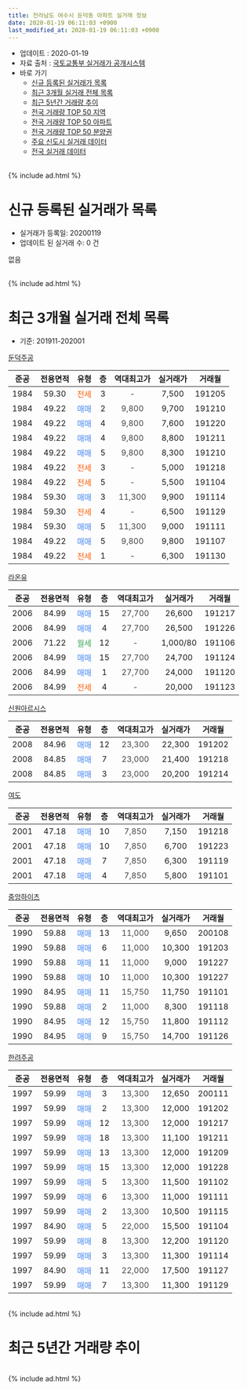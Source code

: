 ```yaml
---
title: 전라남도 여수시 둔덕동 아파트 실거래 정보
date: 2020-01-19 06:11:03 +0900
last_modified_at: 2020-01-19 06:11:03 +0900
---
```


* 업데이트 : 2020-01-19
* 자료 출처 : [국토교통부 실거래가 공개시스템](http://rt.molit.go.kr)
* 바로 가기
    * [신규 등록된 실거래가 목록](#신규-등록된-실거래가-목록)
    * [최근 3개월 실거래 전체 목록](#최근-3개월-실거래-전체-목록)
    * [최근 5년간 거래량 추이](#최근-5년간-거래량-추이)
    * [전국 거래량 TOP 50 지역](https://apt-info.github.io/apt-trade-info/최근-3개월-전국에서-가장-거래가-많이-발생한-지역)
    * [전국 거래량 TOP 50 아파트](https://apt-info.github.io/apt-trade-info/최근-3개월-전국에서-가장-거래가-많이-발생한-아파트)
    * [전국 거래량 TOP 50 분양권](https://apt-info.github.io/apt-trade-info/최근-3개월-전국에서-가장-거래가-많이-발생한-분양권)
    * [주요 신도시 실거래 데이터](https://apt-info.github.io/apt-trade-info/주요-신도시)
    * [전국 실거래 데이터](https://apt-info.github.io/apt-trade-info/전국)
<br>
{% include ad.html %}
<br>

# 신규 등록된 실거래가 목록
* 실거래가 등록일: 20200119
* 업데이트 된 실거래 수: 0 건

없음

<br>
{% include ad.html %}
<br>

# 최근 3개월 실거래 전체 목록
* 기준: 201911-202001


[둔덕주공](https://search.naver.com/search.naver?query=%EC%A0%84%EB%9D%BC%EB%82%A8%EB%8F%84+%EC%97%AC%EC%88%98%EC%8B%9C+%EB%91%94%EB%8D%95%EB%8F%99+%EB%91%94%EB%8D%95%EC%A3%BC%EA%B3%B5)

|준공|전용면적|유형|층|역대최고가|실거래가|거래월|
|:---:|:---:|:---:|:---:|:---:|:---:|:---:|
|1984|59.30|<span style="color:#ff5a00">전세</span>|3|<span style="color:#444444">-</span>|7,500|191205|
|1984|49.22|<span style="color:#4285f3">매매</span>|2|<span style="color:#444444">9,800</span>|9,700|191210|
|1984|49.22|<span style="color:#4285f3">매매</span>|4|<span style="color:#444444">9,800</span>|7,600|191220|
|1984|49.22|<span style="color:#4285f3">매매</span>|4|<span style="color:#444444">9,800</span>|8,800|191211|
|1984|49.22|<span style="color:#4285f3">매매</span>|5|<span style="color:#444444">9,800</span>|8,300|191210|
|1984|49.22|<span style="color:#ff5a00">전세</span>|3|<span style="color:#444444">-</span>|5,000|191218|
|1984|49.22|<span style="color:#ff5a00">전세</span>|5|<span style="color:#444444">-</span>|5,500|191104|
|1984|59.30|<span style="color:#4285f3">매매</span>|3|<span style="color:#444444">11,300</span>|9,900|191114|
|1984|59.30|<span style="color:#ff5a00">전세</span>|4|<span style="color:#444444">-</span>|6,500|191129|
|1984|59.30|<span style="color:#4285f3">매매</span>|5|<span style="color:#444444">11,300</span>|9,000|191111|
|1984|49.22|<span style="color:#4285f3">매매</span>|5|<span style="color:#444444">9,800</span>|9,800|191107|
|1984|49.22|<span style="color:#ff5a00">전세</span>|1|<span style="color:#444444">-</span>|6,300|191130|

[라온유](https://search.naver.com/search.naver?query=%EC%A0%84%EB%9D%BC%EB%82%A8%EB%8F%84+%EC%97%AC%EC%88%98%EC%8B%9C+%EB%91%94%EB%8D%95%EB%8F%99+%EB%9D%BC%EC%98%A8%EC%9C%A0)

|준공|전용면적|유형|층|역대최고가|실거래가|거래월|
|:---:|:---:|:---:|:---:|:---:|:---:|:---:|
|2006|84.99|<span style="color:#4285f3">매매</span>|15|<span style="color:#444444">27,700</span>|26,600|191217|
|2006|84.99|<span style="color:#4285f3">매매</span>|4|<span style="color:#444444">27,700</span>|26,500|191226|
|2006|71.22|<span style="color:#34a853">월세</span>|12|<span style="color:#444444">-</span>|1,000/80|191106|
|2006|84.99|<span style="color:#4285f3">매매</span>|15|<span style="color:#444444">27,700</span>|24,700|191124|
|2006|84.99|<span style="color:#4285f3">매매</span>|1|<span style="color:#444444">27,700</span>|24,000|191120|
|2006|84.99|<span style="color:#ff5a00">전세</span>|4|<span style="color:#444444">-</span>|20,000|191123|

[신원아르시스](https://search.naver.com/search.naver?query=%EC%A0%84%EB%9D%BC%EB%82%A8%EB%8F%84+%EC%97%AC%EC%88%98%EC%8B%9C+%EB%91%94%EB%8D%95%EB%8F%99+%EC%8B%A0%EC%9B%90%EC%95%84%EB%A5%B4%EC%8B%9C%EC%8A%A4)

|준공|전용면적|유형|층|역대최고가|실거래가|거래월|
|:---:|:---:|:---:|:---:|:---:|:---:|:---:|
|2008|84.96|<span style="color:#4285f3">매매</span>|12|<span style="color:#444444">23,300</span>|22,300|191202|
|2008|84.85|<span style="color:#4285f3">매매</span>|7|<span style="color:#444444">23,000</span>|21,400|191218|
|2008|84.85|<span style="color:#4285f3">매매</span>|3|<span style="color:#444444">23,000</span>|20,200|191214|

[여도](https://search.naver.com/search.naver?query=%EC%A0%84%EB%9D%BC%EB%82%A8%EB%8F%84+%EC%97%AC%EC%88%98%EC%8B%9C+%EB%91%94%EB%8D%95%EB%8F%99+%EC%97%AC%EB%8F%84)

|준공|전용면적|유형|층|역대최고가|실거래가|거래월|
|:---:|:---:|:---:|:---:|:---:|:---:|:---:|
|2001|47.18|<span style="color:#4285f3">매매</span>|10|<span style="color:#444444">7,850</span>|7,150|191218|
|2001|47.18|<span style="color:#4285f3">매매</span>|10|<span style="color:#444444">7,850</span>|6,700|191223|
|2001|47.18|<span style="color:#4285f3">매매</span>|7|<span style="color:#444444">7,850</span>|6,300|191119|
|2001|47.18|<span style="color:#4285f3">매매</span>|4|<span style="color:#444444">7,850</span>|5,800|191101|

[중앙하이츠](https://search.naver.com/search.naver?query=%EC%A0%84%EB%9D%BC%EB%82%A8%EB%8F%84+%EC%97%AC%EC%88%98%EC%8B%9C+%EB%91%94%EB%8D%95%EB%8F%99+%EC%A4%91%EC%95%99%ED%95%98%EC%9D%B4%EC%B8%A0)

|준공|전용면적|유형|층|역대최고가|실거래가|거래월|
|:---:|:---:|:---:|:---:|:---:|:---:|:---:|
|1990|59.88|<span style="color:#4285f3">매매</span>|13|<span style="color:#444444">11,000</span>|9,650|200108|
|1990|59.88|<span style="color:#4285f3">매매</span>|6|<span style="color:#444444">11,000</span>|10,300|191203|
|1990|59.88|<span style="color:#4285f3">매매</span>|11|<span style="color:#444444">11,000</span>|9,000|191227|
|1990|59.88|<span style="color:#4285f3">매매</span>|10|<span style="color:#444444">11,000</span>|10,300|191227|
|1990|84.95|<span style="color:#4285f3">매매</span>|11|<span style="color:#444444">15,750</span>|11,750|191101|
|1990|59.88|<span style="color:#4285f3">매매</span>|2|<span style="color:#444444">11,000</span>|8,300|191118|
|1990|84.95|<span style="color:#4285f3">매매</span>|12|<span style="color:#444444">15,750</span>|11,800|191112|
|1990|84.95|<span style="color:#4285f3">매매</span>|9|<span style="color:#444444">15,750</span>|14,700|191126|

[한려주공](https://search.naver.com/search.naver?query=%EC%A0%84%EB%9D%BC%EB%82%A8%EB%8F%84+%EC%97%AC%EC%88%98%EC%8B%9C+%EB%91%94%EB%8D%95%EB%8F%99+%ED%95%9C%EB%A0%A4%EC%A3%BC%EA%B3%B5)

|준공|전용면적|유형|층|역대최고가|실거래가|거래월|
|:---:|:---:|:---:|:---:|:---:|:---:|:---:|
|1997|59.99|<span style="color:#4285f3">매매</span>|3|<span style="color:#444444">13,300</span>|12,650|200111|
|1997|59.99|<span style="color:#4285f3">매매</span>|2|<span style="color:#444444">13,300</span>|12,000|191202|
|1997|59.99|<span style="color:#4285f3">매매</span>|12|<span style="color:#444444">13,300</span>|12,000|191217|
|1997|59.99|<span style="color:#4285f3">매매</span>|18|<span style="color:#444444">13,300</span>|11,100|191211|
|1997|59.99|<span style="color:#4285f3">매매</span>|13|<span style="color:#444444">13,300</span>|12,000|191209|
|1997|59.99|<span style="color:#4285f3">매매</span>|15|<span style="color:#444444">13,300</span>|12,000|191228|
|1997|59.99|<span style="color:#4285f3">매매</span>|5|<span style="color:#444444">13,300</span>|11,500|191102|
|1997|59.99|<span style="color:#4285f3">매매</span>|6|<span style="color:#444444">13,300</span>|11,000|191111|
|1997|59.99|<span style="color:#4285f3">매매</span>|2|<span style="color:#444444">13,300</span>|10,500|191115|
|1997|84.90|<span style="color:#4285f3">매매</span>|5|<span style="color:#444444">22,000</span>|15,500|191104|
|1997|59.99|<span style="color:#4285f3">매매</span>|8|<span style="color:#444444">13,300</span>|12,200|191120|
|1997|59.99|<span style="color:#4285f3">매매</span>|3|<span style="color:#444444">13,300</span>|11,300|191114|
|1997|84.90|<span style="color:#4285f3">매매</span>|11|<span style="color:#444444">22,000</span>|17,500|191127|
|1997|59.99|<span style="color:#4285f3">매매</span>|7|<span style="color:#444444">13,300</span>|11,300|191129|


<br>
{% include ad.html %}
<br>

# 최근 5년간 거래량 추이


<div style="width:100%;">
    <canvas id="deal_progress" height="200"></canvas>
</div>

<script>
new Chart(document.getElementById("deal_progress"), {
    type: 'line',
    data: {
        labels: ['201501','201502','201503','201504','201505','201506','201507','201508','201509','201510','201511','201512','201601','201602','201603','201604','201605','201606','201607','201608','201609','201610','201611','201612','201701','201702','201703','201704','201705','201706','201707','201708','201709','201710','201711','201712','201801','201802','201803','201804','201805','201806','201807','201808','201809','201810','201811','201812','201901','201902','201903','201904','201905','201906','201907','201908','201909','201910','201911','201912','202001'],
        datasets: [{
            label: '매매',
            pointRadius: 1,
            data: [18, 19, 25, 25, 21, 21, 17, 12, 11, 14, 6, 17, 8, 26, 23, 12, 18, 16, 29, 16, 21, 26, 19, 16, 20, 22, 24, 21, 25, 33, 17, 29, 40, 22, 22, 22, 23, 27, 25, 18, 20, 18, 11, 16, 14, 11, 21, 14, 17, 26, 27, 19, 17, 20, 17, 14, 23, 24, 19, 19, 2],
            borderColor: "rgba(255, 201, 14, 1)",
            backgroundColor: "rgba(255, 201, 14, 0.5)",
            fill: false,
            lineTension: 0
        },{
            label: '전월세',
            pointRadius: 1,
            data: [2, 4, 6, 6, 4, 1, 4, 6, 2, 2, 5, 4, 7, 0, 7, 2, 8, 3, 5, 2, 2, 2, 1, 6, 4, 4, 7, 4, 4, 6, 7, 8, 5, 4, 4, 6, 4, 4, 8, 4, 5, 3, 1, 3, 0, 4, 2, 2, 4, 2, 1, 2, 1, 1, 3, 4, 3, 2, 5, 2, 0],
            borderColor: "rgba(0, 141, 185, 1)",
            backgroundColor: "rgba(0, 141, 185, 0.5)",
            fill: false,
            lineTension: 0
        }
        ]
    },
    options: {
        responsive: true,
        title: {
            display: false
        },
        tooltips: {
            mode: 'index',
            intersect: false
        },
        hover: {
            mode: 'nearest',
            intersect: true
        },
        scales: {
            xAxes: [{
                display: true,
                scaleLabel: {
                    display: true,
                    labelString: '년/월'
                }
            }],
            yAxes: [{
                display: true,
                ticks: {
                    suggestedMin: 0,
                },
                scaleLabel: {
                    display: true,
                    labelString: '실거래 수'
                }
            }]
        }
    }
});

</script>


<br>
{% include ad.html %}
<br>

